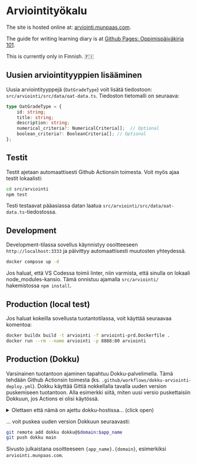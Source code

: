 # Arviointityökalu

The site is hosted online at: [arviointi.munpaas.com](https://arviointi.munpaas.com/).

The guide for writing learning diary is at [Github Pages: Oppimispäiväkirja 101](https://sourander.github.io/oat/).

This is currently only in Finnish. 🇫🇮

## Uusien arviointityyppien lisääminen

Uusia arviointityyppejä (`OatGradeType`) voit lisätä tiedostoon: `src/arviointi/src/data/oat-data.ts`. Tiedoston tietomalli on seuraava:

```typescript
type OatGradeType = {
    id: string;
    title: string;
    description: string;
    numerical_criteria?: NumericalCriteria[];  // Optional
    boolean_criteria?: BooleanCriteria[]; // Optional
};
```

## Testit

Testit ajetaan automaattisesti Github Actionsin toimesta. Voit myös ajaa testit lokaalisti:

```bash
cd src/arviointi
npm test
```

Testi testaavat pääasiassa datan laatua `src/arviointi/src/data/oat-data.ts`-tiedostossa.

## Development

Development-tilassa sovellus käynnistyy osoitteeseen `http://localhost:3333` ja päivittyy automaattisesti muutosten yhteydessä.

```bash
docker compose up -d
```

Jos haluat, että VS Codessa toimii linter, niin varmista, että sinulla on lokaali node_modules-kansio. Tämä onnistuu ajamalla `src/arviointi/` hakemistossa `npm install`.

## Production (local test)

Jos haluat kokeilla sovellusta tuotantotilassa, voit käyttää seuraavaa komentoa:

```bash
docker buildx build -t arviointi -f arviointi-prd.Dockerfile .
docker run --rm --name arviointi -p 8888:80 arviointi
```

## Production (Dokku)

Varsinainen tuotantoon ajaminen tapahtuu Dokku-palvelimella. Tämä tehdään Github Actionsin toimesta (ks. `.github/workflows/dokku-arviointi-deploy.yml`). Dokku käyttää Gittiä nokkellalla tavalla uuden version puskemiseen tuotantoon. Alla esimerkki siitä, miten uusi versio puskettaisiin Dokkuun, jos Actions ei olisi käytössä.

<details>
<summary>Olettaen että nämä on ajettu dokku-hostissa... (click open)</summary>

```bash
app_name=arviointi
domain=munpaas.com

# -------- Dokku-palvelimella on pitänyt --------
# 1. Asettaa kaikkien sovellusten yhteinen domain
dokku domains:set-global $domain
# 2. Luoda sovellus
dokku apps:create $app_name
# 3. Asettaa sovellukselle Dockerfile
dokku builder-dockerfile:set $app_name dockerfile-path ./arviointi-prd.Dockerfile
```
</details>

... voit puskea uuden version Dokkuun seuraavasti:

```bash
git remote add dokku dokku@$domain:$app_name
git push dokku main
```

Sivusto julkaistana osoitteeseen `{app_name}.{domain}`, esimerkiksi `arviointi.munpaas.com`.